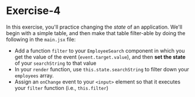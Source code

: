 # Exercise-4
In this exercise, you'll practice changing the _state_ of an application. We'll begin with a simple table, and then make that table filter-able by doing the following in the `main.jsx` file:

- Add a function `filter` to your `EmployeeSearch` component in which you get the value of the event (`event.target.value`), and then **set the state** of your `searchString` to that value
- In your `render` function, use `this.state.searchString` to filter down your `employees` array.
- Assign an `onChange` event to your `<input>` element so that it executes your `filter` function (i.e., `this.filter`)
